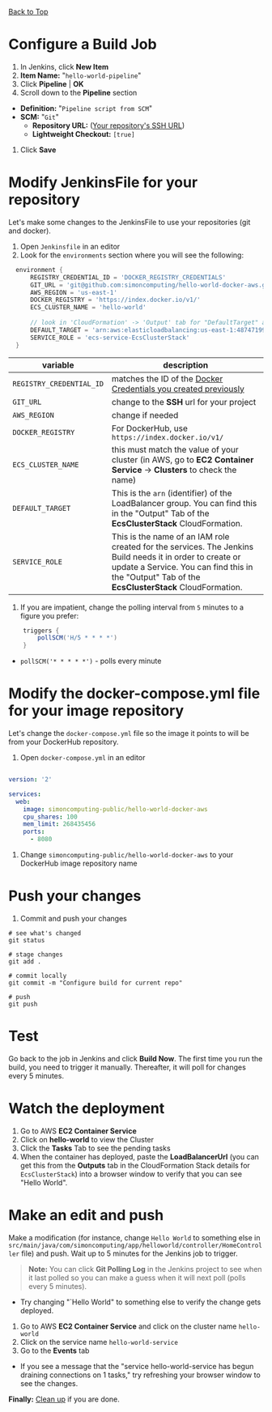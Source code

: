 [Back to Top](../README.md)

# Configure a Build Job

1. In Jenkins, click **New Item**
1. **Item Name:** "`hello-world-pipeline`"
1. Click **Pipeline** | **OK**
1. Scroll down to the **Pipeline** section
  * **Definition:** "`Pipeline script from SCM`"
  * **SCM:** "`Git`"
    * **Repository URL:** (<a href="https://github.com/simoncomputing/hello-world-docker-aws/blob/master/docs/00-GitRepository.md#how-to-get-the-ssh-url-for-your-repository" target="_blank">Your repository's SSH URL</a>)
    * **Lightweight Checkout:**  `[true]`
1. Click **Save**

# Modify JenkinsFile for your repository
Let's make some changes to the JenkinsFile to use your repositories (git and docker).

1. Open `Jenkinsfile` in an editor
1. Look for the `environments` section where you will see the following:

  ```groovy
    environment {
        REGISTRY_CREDENTIAL_ID = 'DOCKER_REGISTRY_CREDENTIALS'
        GIT_URL = 'git@github.com:simoncomputing/hello-world-docker-aws.git'
        AWS_REGION = 'us-east-1'
        DOCKER_REGISTRY = 'https://index.docker.io/v1/'
        ECS_CLUSTER_NAME = 'hello-world'
        
        // look in 'CloudFormation' -> 'Output' tab for "DefaultTarget" and "ServiceRole"
        DEFAULT_TARGET = 'arn:aws:elasticloadbalancing:us-east-1:487471999079:targetgroup/default/8eab6a3694cef2e2'
        SERVICE_ROLE = 'ecs-service-EcsClusterStack'
    }
  ```

| variable | description |
| -------- | ----------- |
| `REGISTRY_CREDENTIAL_ID` | matches the ID of the [Docker Credentials you created previously](./07-DockerCredentials.md) |
| `GIT_URL` | change to the **SSH** url for your project |
| `AWS_REGION` | change if needed |
| `DOCKER_REGISTRY` | For DockerHub, use `https://index.docker.io/v1/` |
| `ECS_CLUSTER_NAME` | this must match the value of your cluster (in AWS, go to **EC2 Container Service** -> **Clusters** to check the name) |
| `DEFAULT_TARGET` | This is the `arn` (identifier) of the LoadBalancer group. You can find this in the "Output" Tab of the **EcsClusterStack** CloudFormation. |
| `SERVICE_ROLE` | This is the name of an IAM role created for the services. The Jenkins Build needs it in order to create or update a Service. You can find this in the "Output" Tab of the **EcsClusterStack** CloudFormation.|

1. If you are impatient, change the polling interval from `5` minutes to a figure you prefer:

```groovy
    triggers {
        pollSCM('H/5 * * * *')
    }
``` 

 * `pollSCM('* * * * *')` - polls every minute
 
# Modify the docker-compose.yml file for your image repository
Let's change the `docker-compose.yml` file so the image it points to will be from your DockerHub repository.

1. Open `docker-compose.yml` in an editor
```yaml

version: '2'

services:
  web:
    image: simoncomputing-public/hello-world-docker-aws
    cpu_shares: 100
    mem_limit: 268435456
    ports:
      - 8080
```

1. Change `simoncomputing-public/hello-world-docker-aws` to your DockerHub image repository name
 
# Push your changes

1. Commit and push your changes

  ```shell
  # see what's changed
  git status

  # stage changes
  git add .

  # commit locally
  git commit -m "Configure build for current repo"

  # push
  git push
  ```

# Test
Go back to the job in Jenkins and click **Build Now**. The first time you run the build, you need to trigger it manually.
Thereafter, it will poll for changes every 5 minutes.
  
# Watch the deployment
1. Go to AWS **EC2 Container Service**
1. Click on **hello-world** to view the Cluster
1. Click the **Tasks** Tab to see the pending tasks
1. When the container has deployed, paste the **LoadBalancerUrl** 
(you can get this from the **Outputs** tab in the CloudFormation Stack details for `EcsClusterStack`) into a 
browser window to verify that you can see "Hello World".

# Make an edit and push
Make a modification (for instance, change `Hello World` to something else 
in `src/main/java/com/simoncomputing/app/helloworld/controller/HomeController` file) and push. 
Wait up to 5 minutes for the Jenkins job to trigger.

 >**Note:** You can click **Git Polling Log** in the Jenkins project to see when it last polled so you can make a guess
 when it will next poll (polls every 5 minutes).

 * Try changing "`Hello World" to something else to verify the change gets deployed.
 
1. Go to AWS **EC2 Container Service** and click on the cluster name `hello-world`
1. Click on the service name `hello-world-service`
1. Go to the **Events** tab
  * If you see a message that the "service hello-world-service has begun draining connections on 1 tasks," try refreshing
  your browser window to see the changes.
  

**Finally:** [Clean up](./cleanup.md) if you are done.
